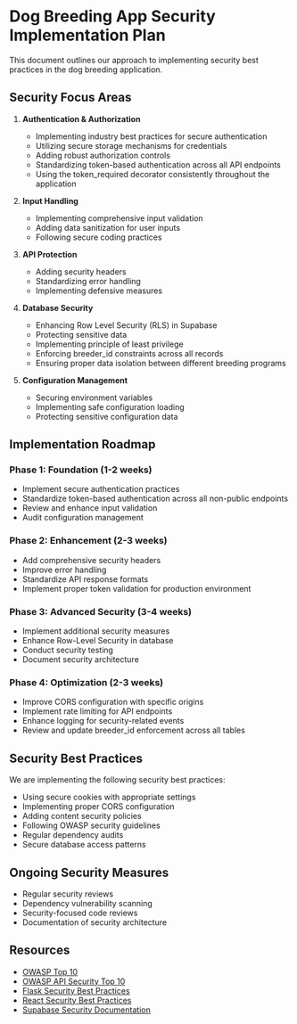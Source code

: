# Dog Breeding App Security Implementation Plan

This document outlines our approach to implementing security best practices in the dog breeding application.

## Security Focus Areas

1. **Authentication & Authorization**
   - Implementing industry best practices for secure authentication
   - Utilizing secure storage mechanisms for credentials
   - Adding robust authorization controls
   - Standardizing token-based authentication across all API endpoints
   - Using the token_required decorator consistently throughout the application

2. **Input Handling**
   - Implementing comprehensive input validation
   - Adding data sanitization for user inputs
   - Following secure coding practices

3. **API Protection**
   - Adding security headers
   - Standardizing error handling
   - Implementing defensive measures

4. **Database Security**
   - Enhancing Row Level Security (RLS) in Supabase
   - Protecting sensitive data
   - Implementing principle of least privilege
   - Enforcing breeder_id constraints across all records
   - Ensuring proper data isolation between different breeding programs

5. **Configuration Management**
   - Securing environment variables
   - Implementing safe configuration loading
   - Protecting sensitive configuration data

## Implementation Roadmap

### Phase 1: Foundation (1-2 weeks)
- Implement secure authentication practices
- Standardize token-based authentication across all non-public endpoints
- Review and enhance input validation
- Audit configuration management

### Phase 2: Enhancement (2-3 weeks)
- Add comprehensive security headers
- Improve error handling
- Standardize API response formats
- Implement proper token validation for production environment

### Phase 3: Advanced Security (3-4 weeks)
- Implement additional security measures
- Enhance Row-Level Security in database
- Conduct security testing
- Document security architecture

### Phase 4: Optimization (2-3 weeks)
- Improve CORS configuration with specific origins
- Implement rate limiting for API endpoints
- Enhance logging for security-related events
- Review and update breeder_id enforcement across all tables

## Security Best Practices

We are implementing the following security best practices:

- Using secure cookies with appropriate settings
- Implementing proper CORS configuration
- Adding content security policies
- Following OWASP security guidelines
- Regular dependency audits
- Secure database access patterns

## Ongoing Security Measures

- Regular security reviews
- Dependency vulnerability scanning
- Security-focused code reviews
- Documentation of security architecture

## Resources

- [OWASP Top 10](https://owasp.org/www-project-top-ten/)
- [OWASP API Security Top 10](https://owasp.org/www-project-api-security/)
- [Flask Security Best Practices](https://flask.palletsprojects.com/en/2.0.x/security/)
- [React Security Best Practices](https://reactjs.org/docs/security.html)
- [Supabase Security Documentation](https://supabase.io/docs/guides/auth#security)